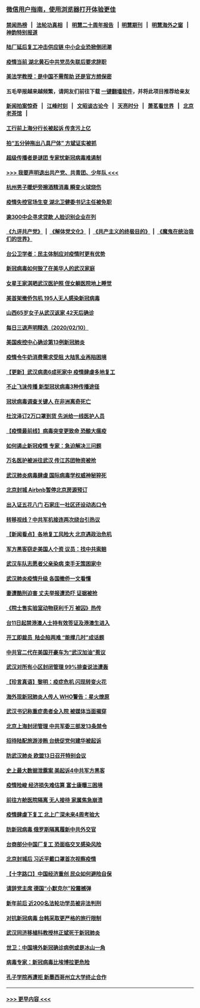 ### [微信用户指南，使用浏览器打开体验更佳](https://github.com/gfw-breaker/banned-news1/blob/master/indexes/wechat-guide.md?t=0)
#### [禁闻热榜](热点新闻.md?t=0)  &nbsp;&nbsp;|&nbsp;&nbsp; [法轮功真相](https://github.com/gfw-breaker/truth/blob/master/README.md?t=0) &nbsp;&nbsp;|&nbsp;&nbsp; [明慧二十周年报告](https://github.com/gfw-breaker/mh-reports/blob/master/README.md?t=0) &nbsp;&nbsp;|&nbsp;&nbsp;[明慧期刊](https://github.com/gfw-breaker/mh-qikan) &nbsp;&nbsp;|&nbsp;&nbsp; [明慧海外之窗](https://github.com/gfw-breaker/mh-news/blob/master/README.md?t=0) &nbsp;&nbsp;|&nbsp;&nbsp; [神韵特别报道](https://github.com/gfw-breaker/mh-news/blob/master/shenyun.md?t=0)
#### [陆厂延后复工冲击供应链 中小企业恐掀倒闭潮](../pages/nsc413/n11859772.md?t=02111644) 
#### [疫情当前 湖北黄石中共党员失联后要求辞职](../pages/nsc413/n11860118.md?t=02111644) 
#### [美法学教授：是中国不需帮助 还是官方想保密](../pages/nsc413/n11859492.md?t=02111644) 
#### 五毛举报越来越频繁，请网友们前往下载 [一键翻墙软件](https://github.com/gfw-breaker/ssr-accounts)，并将此项目推荐给亲友
#### [新闻拍案惊奇](https://github.com/gfw-breaker/banned-news1/blob/master/pages/link4.md) &nbsp;&nbsp;|&nbsp;&nbsp; [江峰时刻](https://github.com/gfw-breaker/banned-news1/blob/master/pages/link4.md) &nbsp;&nbsp;|&nbsp;&nbsp; [文昭谈古论今](https://github.com/gfw-breaker/banned-news1/blob/master/pages/link4.md) &nbsp;&nbsp;|&nbsp;&nbsp; [天亮时分](https://github.com/gfw-breaker/banned-news1/blob/master/pages/link4.md) &nbsp;&nbsp;|&nbsp;&nbsp; [萧茗看世界](https://github.com/gfw-breaker/banned-news1/blob/master/pages/link4.md) &nbsp;&nbsp;|&nbsp;&nbsp; [北京老茶馆](https://github.com/gfw-breaker/banned-news1/blob/master/pages/link4.md) &nbsp;&nbsp;|&nbsp;&nbsp; 
#### [工行前上海分行长被起诉 传贪污上亿](../pages/nsc413/n11860139.md?t=02111644) 
#### [拍“五分钟拖出八具尸体” 方斌证实被抓](../pages/nsc413/n11860090.md?t=02111644) 
#### [超级传播者是谜团 专家忧新冠病毒难遏制](../pages/nsc413/n11859686.md?t=02111644) 
#### [>>> 我要声明退出共产党、共青团、少年队 <<<](https://github.com/begood0513/goodnews/blob/master/quit/letter.md) 
#### [杭州男子暖炉旁擦酒精消毒 瞬变火球烧伤](../pages/nsc413/n11860071.md?t=02111644) 
#### [疫情失控官场生变 湖北卫健委书记主任被免职](../pages/nsc413/n11859848.md?t=02111644) 
#### [逾300中企寻求贷款 人脸识别企业在列](../pages/nsc413/n11860100.md?t=02111644) 
#### [《九评共产党》](https://github.com/begood0513/9ping.md/blob/master/README.md) &nbsp;|&nbsp; [《解体党文化》](../../../../jtdwh.md/blob/master/README.md)  &nbsp;|&nbsp; [《共产主义的终极目的》](../../../../gczydzjmd.md/blob/master/README.md) &nbsp;|&nbsp; [《魔鬼在统治我们的世界》](../../../../mgztzwmdsj.md/blob/master/README.md) 
#### [台公卫学者：民主体制应对疫情时更有优势](../pages/nsc413/n11860023.md?t=02111644) 
#### [新冠病毒如何毁了在美华人的武汉家庭](../pages/nsc413/n11859524.md?t=02111644) 
#### [女星王家淇晒武汉医护照 侄女躺医院地上睡觉](../pages/nsc413/n11859756.md?t=02111644) 
#### [美首架撤侨包机 195人无人感染新冠病毒](../pages/nsc413/n11859908.md?t=02111644) 
#### [山西65岁女子从武汉返家 42天后确诊](../pages/nsc413/n11859912.md?t=02111644) 
#### [每日三退声明精选（2020/02/10）](../pages/nsc413/n11860031.md?t=02111644) 
#### [美国疾控中心确诊第13例新冠肺炎](../pages/nsc413/n11859966.md?t=02111644) 
#### [疫情令牛奶消费需求受阻 大陆乳业再陷困境](../pages/nsc413/n11859859.md?t=02111644) 
#### [【更新】武汉病患6成死家中 疫情肆虐多地复工](../pages/nsc413/n11801312.md?t=02111644) 
#### [不止飞沫传播 新型冠状病毒3种传播途径](../pages/nsc413/n11859060.md?t=02111644) 
#### [冠状病毒调查关键人 在非洲离奇死亡](../pages/nsc413/n11859798.md?t=02111644) 
#### [杜汶泽订2万口罩到货 先派给一线医护人员](../pages/nsc413/n11859214.md?t=02111644) 
#### [【疫情最前线】病毒突变更致命 恐酿大瘟疫](../pages/nsc413/n11859604.md?t=02111644) 
#### [如何遏止新冠疫情 专家：急迫解决三问题](../pages/nsc413/n11859685.md?t=02111644) 
#### [万名医护被派往武汉 传江苏团物资被抢](../pages/nsc413/n11859585.md?t=02111644) 
#### [武汉肺炎病毒肆虐 国际病毒学权威神秘猝死](../pages/nsc413/n11833010.md?t=02111644) 
#### [北京封城 Airbnb暂停北京房源预订](../pages/nsc413/n11859659.md?t=02111644) 
#### [出入证五花八门 石家庄一社区还设动态口令](../pages/nsc413/n11859510.md?t=02111644) 
#### [转移视线？中共军机接连两次绕台引热议](../pages/nsc413/n11859346.md?t=02111644) 
#### [【新闻看点】各地复工风险大 北京遇政治危机](../pages/nsc413/n11859164.md?t=02111644) 
#### [军方黑客窃走美国人个资 议员：找中共索赔](../pages/nsc413/n11859371.md?t=02111644) 
#### [武汉车队志愿者父亲染病 束手无策困家中](../pages/nsc413/n11859117.md?t=02111644) 
#### [武汉肺炎疫情升级 各国撤侨一文看懂](../pages/nsc413/n11859313.md?t=02111644) 
#### [妻遭酷刑迫害 丈夫举报遭恐吓 证据被抢](../pages/nsc413/n11858478.md?t=02111644) 
#### [《院士售实验室动物获利千万 被囚》热传](../pages/nsc413/n11859316.md?t=02111644) 
#### [台11日起禁港澳人士持有效签证及港澳生进入](../pages/nsc413/n11858423.md?t=02111644) 
#### [开工即裁员  陆企陷两难 “能撑几时”成话题](../pages/nsc413/n11859127.md?t=02111644) 
#### [中共官二代在美国开豪车为“武汉加油”惹议](../pages/nsc413/n11859039.md?t=02111644) 
#### [武汉对所有小区封闭管理 99%排查说法遭轰](../pages/nsc413/n11859264.md?t=02111644) 
#### [【珍言真语】黎明：疫症危机 闪现转变火花](../pages/nsc413/n11859199.md?t=02111644) 
#### [海外现新冠肺炎人传人 WHO警告：星火燎原](../pages/nsc413/n11859252.md?t=02111644) 
#### [武汉书记称重症患者全入院 被媒体当面揭穿](../pages/nsc413/n11859218.md?t=02111644) 
#### [北京上海封闭管理 中共军委三部发13条禁令](../pages/nsc413/n11859098.md?t=02111644) 
#### [招待陆配旅游涉贿 台统促党何建华被起诉](../pages/nsc413/n11858696.md?t=02111644) 
#### [防武汉肺炎 欧盟13日召开特别会议](../pages/nsc413/n11859088.md?t=02111644) 
#### [史上最大数据泄露案 美起诉4中共军方黑客](../pages/nsc413/n11859115.md?t=02111644) 
#### [疫情险峻 经济损失难估算 富士康曝三困境](../pages/nsc413/n11859120.md?t=02111644) 
#### [前往方舱医院隔离 无人接待 家属焦急崩溃](../pages/nsc413/n11859068.md?t=02111644) 
#### [疫情肆虐下复工 北上广深未来4周考验大](../pages/nsc413/n11859066.md?t=02111644) 
#### [防新冠病毒 俄罗斯隔离履新中共外交官](../pages/nsc413/n11859079.md?t=02111644) 
#### [台商部分中国厂复工 恐面临交叉感染风险](../pages/nsc413/n11858646.md?t=02111644) 
#### [北京封城后 习近平戴口罩首次视察疫情](../pages/nsc413/n11858828.md?t=02111644) 
#### [【十字路口】中国经济重创 民众如何避险自保](../pages/nsc413/n11857098.md?t=02111644) 
#### [请辞党主席 德国“小默克尔”投震撼弹](../pages/nsc413/n11858583.md?t=02111644) 
#### [新年前后 近200名法轮功学员被非法判刑](../pages/nsc413/n11855720.md?t=02111644) 
#### [对抗新冠病毒 台韩采取更严格的旅行限制](../pages/nsc413/n11858936.md?t=02111644) 
#### [武汉同济移植科教授林正斌死于新冠肺炎](../pages/nsc413/n11858844.md?t=02111644) 
#### [世卫：中国境外新冠确诊病例或是冰山一角](../pages/nsc413/n11858781.md?t=02111644) 
#### [病毒专家：新冠病毒比埃博拉更危险](../pages/nsc413/n11858572.md?t=02111644) 
#### [孔子学院再遭拒 新墨西哥州立大学终止合作](../pages/nsc413/n11858661.md?t=02111644) 

----
#### [ >>> 更早内容 <<< ](../indexes/nsc413-earlier.md)
